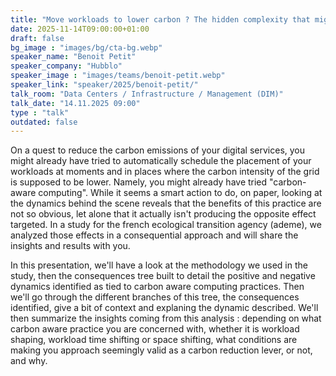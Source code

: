 ```yaml
---
title: "Move workloads to lower carbon ? The hidden complexity that might hinder your carbon-aware efforts 🇬🇧"
date: 2025-11-14T09:00:00+01:00
draft: false
bg_image : "images/bg/cta-bg.webp"
speaker_name: "Benoit Petit"
speaker_company: "Hubblo"
speaker_image : "images/teams/benoit-petit.webp"
speaker_link: "speaker/2025/benoit-petit/"
talk_room: "Data Centers / Infrastructure / Management (DIM)"
talk_date: "14.11.2025 09:00"
type : "talk"
outdated: false
---
```


On a quest to reduce the carbon emissions of your digital services, you might already have tried to automatically schedule the placement of your workloads at moments and in places where the carbon intensity of the grid is supposed to be lower. Namely, you might already have tried "carbon-aware computing". While it seems a smart action to do, on paper, looking at the dynamics behind the scene reveals that the benefits of this practice are not so obvious, let alone that it actually isn't producing the opposite effect targeted. In a study for the french ecological transition agency (ademe), we analyzed those effects in a consequential approach and will share the insights and results with you.

In this presentation, we'll have a look at the methodology we used in the study, then the consequences tree built to detail the positive and negative dynamics identified as tied to carbon aware computing practices.
Then we'll go through the different branches of this tree, the consequences identified, give a bit of context and explaning the dynamic described.
We'll then summarize the insights coming from this analysis : depending on what carbon aware practice you are concerned with, whether it is workload shaping, workload time shifting or space shifting, what conditions are making you approach seemingly valid as a carbon reduction lever, or not, and why.
